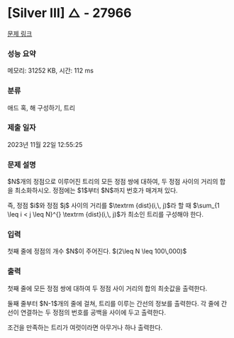 # [Silver III] △ - 27966 

[문제 링크](https://www.acmicpc.net/problem/27966) 

### 성능 요약

메모리: 31252 KB, 시간: 112 ms

### 분류

애드 혹, 해 구성하기, 트리

### 제출 일자

2023년 11월 22일 12:55:25

### 문제 설명

<p>$N$개의 정점으로 이루어진 트리의 모든 정점 쌍에 대하여, 두 정점 사이의 거리의 합을 최소화하시오. 정점에는 $1$부터 $N$까지 번호가 매겨져 있다.</p>

<p>즉, 정점 $i$와 정점 $j$ 사이의 거리를 $\textrm {dist}(i,\, j)$라 할 때  $\sum_{1 \leq i < j \leq N}^{} \textrm {dist}(i,\, j)$가 최소인 트리를 구성해야 한다.</p>

### 입력 

 <p>첫째 줄에 정점의 개수 $N$이 주어진다. $(2\leq N \leq 100\,000)$</p>

### 출력 

 <p>첫째 줄에 모든 정점 쌍에 대하여 두 정점 사이 거리의 합의 최솟값을 출력한다.</p>

<p>둘째 줄부터 $N-1$개의 줄에 걸쳐, 트리를 이루는 간선의 정보를 출력한다. 각 줄에 간선이 연결하는 두 정점의 번호를 공백을 사이에 두고 출력한다.</p>

<p>조건을 만족하는 트리가 여럿이라면 아무거나 하나 출력한다.</p>

